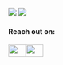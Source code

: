 ![](https://yusufozturk.vercel.app/api?username=yusufozturk&hide_title=true&include_all_commits=true&count_private=true&show_icons=true) ![](https://yusufozturk.vercel.app/api/top-langs/?username=yusufozturk&layout=compact&langs_count=10&hide=html,python,css)

<h4 align="left">Reach out on:</h4>
<p align="left">
<a href="https://linkedin.com/in/yusufozturk87" target="blank"><img align="center" src="https://cdn.jsdelivr.net/npm/simple-icons/icons/linkedin.svg" height="25" width="35"/></a><a href="https://twitter.com/yusufozturk" target="blank"><img align="center" src="https://cdn.jsdelivr.net/npm/simple-icons/icons/twitter.svg" height="25" width="35"/></a>
</p>
